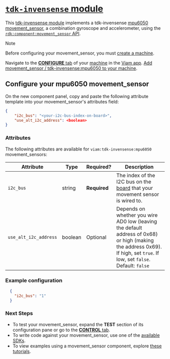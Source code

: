# [`tdk-invensense` module](https://github.com/viam-modules/tdk-invensense)

This [tdk-invensense module](https://app.viam.com/module/viam/tdk-invensense) implements a tdk-invensense [mpu6050 movement_sensor](https://invensense.tdk.com/products/motion-tracking/6-axis/mpu-6050/), a combination gyroscope and accelerometer, using the [`rdk:component:movement_sensor` API](https://docs.viam.com/appendix/apis/components/movement_sensor/).

> [!NOTE]
> Before configuring your movement_sensor, you must [create a machine](https://docs.viam.com/cloud/machines/#add-a-new-machine).

Navigate to the [**CONFIGURE** tab](https://docs.viam.com/configure/) of your [machine](https://docs.viam.com/fleet/machines/) in the [Viam app](https://app.viam.com/).
[Add movement_sensor / tdk-invensense:mpu6050 to your machine](https://docs.viam.com/configure/#components).

## Configure your mpu6050 movement_sensor

On the new component panel, copy and paste the following attribute template into your movement_sensor's attributes field:

```json
{
    "i2c_bus": "<your-i2c-bus-index-on-board>",
    "use_alt_i2c_address": <boolean>
}
```

### Attributes

The following attributes are available for `viam:tdk-invensense:mpu6050` movement_sensors:

| Attribute | Type | Required? | Description |
| --------- | ---- | --------- | ----------  |
| `i2c_bus`             | string  | **Required** | The index of the I2C bus on the [board](https://docs.viam.com/components/board/) that your movement sensor is wired to. |
| `use_alt_i2c_address` | boolean | Optional     | Depends on whether you wire AD0 low (leaving the default address of 0x68) or high (making the address 0x69). If high, set `true`. If low, set `false`. Default: `false` |

### Example configuration

```json
  {
    "i2c_bus": "1"
  }
```

### Next Steps

- To test your movement_sensor, expand the **TEST** section of its configuration pane or go to the [**CONTROL** tab](https://docs.viam.com/fleet/control/).
- To write code against your movement_sensor, use one of the [available SDKs](https://docs.viam.com/sdks/).
- To view examples using a movement_sensor component, explore [these tutorials](https://docs.viam.com/tutorials/).
